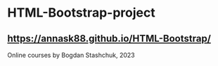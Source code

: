 # HTML-Bootstrap-project
## https://annask88.github.io/HTML-Bootstrap/

Online courses by Bogdan Stashchuk, 2023

